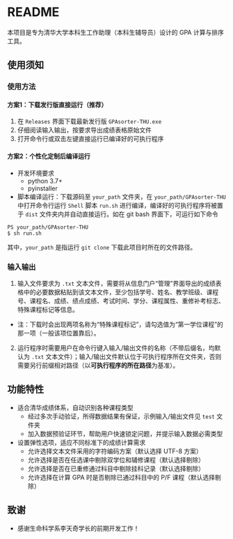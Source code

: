 # README

本项目是专为清华大学本科生工作助理（本科生辅导员）设计的 GPA 计算与排序工具。

## 使用须知

### 使用方法

#### 方案1：下载发行版直接运行（推荐）

1. 在 `Releases` 界面下载最新发行版  `GPAsorter-THU.exe`
2. 仔细阅读输入输出，按要求导出成绩表格原始文件
3. 打开命令行或双击左键直接运行已编译好的可执行程序

#### 方案2：个性化定制后编译运行

* 开发环境要求
  * python 3.7+
  * pyinstaller
* 脚本编译运行：下载源码至 `your_path` 文件夹，在 `your_path/GPAsorter-THU` 中打开命令行运行 `Shell` 脚本 `run.sh` 进行编译，编译好的可执行程序将被置于 `dist` 文件夹内并自动直接运行。如在 git bash 界面下，可运行如下命令
```
PS your_path/GPAsorter-THU
$ sh run.sh
```
其中，`your_path` 是指运行 `git clone` 下载此项目时所在的文件路径。

### 输入输出

1. 输入文件要求为 `.txt` 文本文件，需要将从信息门户“管理”界面导出的成绩表格中的必要数据粘贴到该文本文件，至少包括学号、姓名、教学班级、课程号、课程名、成绩、绩点成绩、考试时间、学分、课程属性、重修补考标志、特殊课程标记等信息。
  * 注：下载时会出现两项名称为“特殊课程标记”，请勾选值为“第一学位课程”的那一项（一般该项位置靠后）。
2. 运行程序时需要用户在命令行键入输入/输出文件的名称（不带后缀名，均默认为 `.txt` 文本文件）；输入/输出文件默认位于可执行程序所在文件夹，否则需要另行前缀相对路径（以**可执行程序的所在路径**为基准）。

## 功能特性

* 适合清华成绩体系，自动识别各种课程类型
  * 经过多次手动验证，所得数据结果有保证，示例输入/输出文件见 `test` 文件夹
  * 加入数据预验证环节，帮助用户快速锁定问题，并提示输入数据必需类型
* 设置弹性选项，适应不同标准下的成绩计算需求
  * 允许选择文本文件采用的字符编码方案（默认选择 UTF-8 方案）
  * 允许选择是否在任选课中剔除双学位和辅修课程（默认选择剔除）
  * 允许选择是否在已重修通过科目中剔除挂科记录（默认选择剔除）
  * 允许选择在计算 GPA 时是否剔除已通过科目中的 P/F 课程（默认选择剔除）

## 致谢

* 感谢生命科学系李天奇学长的前期开发工作！

